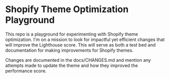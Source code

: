 # Shopify Theme Optimization Playground

This repo is a playground for experimenting with Shopify theme optimization. I'm on a mission to look for impactful yet efficient changes that will improve the Lighthouse score. This will serve as both a test bed and documentation for making improvements for Shopify themes.

Changes are documented in the docs/CHANGES.md and mention any attempts made to update the theme and how they improved the performance score.
